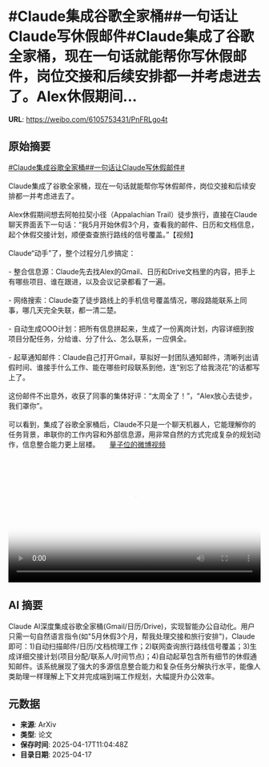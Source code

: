# #Claude集成谷歌全家桶##一句话让Claude写休假邮件#Claude集成了谷歌全家桶，现在一句话就能帮你写休假邮件，岗位交接和后续安排都一并考虑进去了。Alex休假期间...

**URL**: https://weibo.com/6105753431/PnFRLgo4t

## 原始摘要

<a href="https://m.weibo.cn/search?containerid=231522type%3D1%26t%3D10%26q%3D%23Claude%E9%9B%86%E6%88%90%E8%B0%B7%E6%AD%8C%E5%85%A8%E5%AE%B6%E6%A1%B6%23&amp;extparam=%23Claude%E9%9B%86%E6%88%90%E8%B0%B7%E6%AD%8C%E5%85%A8%E5%AE%B6%E6%A1%B6%23" data-hide=""><span class="surl-text">#Claude集成谷歌全家桶#</span></a><a href="https://m.weibo.cn/search?containerid=231522type%3D1%26t%3D10%26q%3D%23%E4%B8%80%E5%8F%A5%E8%AF%9D%E8%AE%A9Claude%E5%86%99%E4%BC%91%E5%81%87%E9%82%AE%E4%BB%B6%23&amp;extparam=%23%E4%B8%80%E5%8F%A5%E8%AF%9D%E8%AE%A9Claude%E5%86%99%E4%BC%91%E5%81%87%E9%82%AE%E4%BB%B6%23" data-hide=""><span class="surl-text">#一句话让Claude写休假邮件#</span></a><br><br>Claude集成了谷歌全家桶，现在一句话就能帮你写休假邮件，岗位交接和后续安排都一并考虑进去了。<br><br>Alex休假期间想去阿帕拉契小径（Appalachian Trail）徒步旅行，直接在Claude聊天界面丢下一句话：“我5月开始休假3个月，查看我的邮件、日历和文档信息，起个休假交接计划，顺便查查旅行路线的信号覆盖。”【视频】<br><br>Claude“动手”了，整个过程分几步搞定：<br><br>- 整合信息源：Claude先去找Alex的Gmail、日历和Drive文档里的内容，把手上有哪些项目、谁在跟进，以及会议记录都看了一遍。<br><br>- 网络搜索：Claude查了徒步路线上的手机信号覆盖情况，哪段路能联系上同事，哪几天完全失联，都一清二楚。<br><br>- 自动生成OOO计划：把所有信息拼起来，生成了一份离岗计划，内容详细到按项目分配任务，分给谁、分了什么、怎么联系，一应俱全。<br><br>- 起草通知邮件：Claude自己打开Gmail，草拟好一封团队通知邮件，清晰列出请假时间、谁接手什么工作、能在哪些时段联系到他，连“别忘了给我浇花”的话都写上了。<br><br>这份邮件不出意外，收获了同事的集体好评：“太周全了！”，“Alex放心去徒步，我们罩你”。<br><br>可以看到，集成了谷歌全家桶后，Claude不只是一个聊天机器人，它能理解你的任务背景，串联你的工作内容和外部信息源，用非常自然的方式完成复杂的规划动作，信息整合能力更上层楼。 <a href="https://video.weibo.com/show?fid=1034:5156424553267230" data-hide=""><span class="url-icon"><img style="width: 1rem;height: 1rem" src="https://h5.sinaimg.cn/upload/2015/09/25/3/timeline_card_small_video_default.png" referrerpolicy="no-referrer"></span><span class="surl-text">量子位的微博视频</span></a><br clear="both"><div style="clear: both"></div><video controls="controls" poster="https://tvax4.sinaimg.cn/orj480/006Fd7o3ly1i0jsb5tcrej31hc0u0789.jpg" style="width: 100%"><source src="https://f.video.weibocdn.com/o0/gzCtEr2zlx08nxEP7la801041200e8nD0E010.mp4?label=mp4_720p&amp;template=1280x720.25.0&amp;ori=0&amp;ps=1CwnkDw1GXwCQx&amp;Expires=1744891400&amp;ssig=bAHavVT3oX&amp;KID=unistore,video"><source src="https://f.video.weibocdn.com/o0/UcHuJ4Gvlx08nxEOMGKY0104120076Rq0E010.mp4?label=mp4_hd&amp;template=852x480.25.0&amp;ori=0&amp;ps=1CwnkDw1GXwCQx&amp;Expires=1744891400&amp;ssig=WrHptCqrcG&amp;KID=unistore,video"><source src="https://f.video.weibocdn.com/o0/sIHiFgvVlx08nxEOAkHm010412004lKr0E010.mp4?label=mp4_ld&amp;template=640x360.25.0&amp;ori=0&amp;ps=1CwnkDw1GXwCQx&amp;Expires=1744891400&amp;ssig=tmconlRjO5&amp;KID=unistore,video"><p>视频无法显示，请前往<a href="https://video.weibo.com/show?fid=1034%3A5156424553267230" target="_blank" rel="noopener noreferrer">微博视频</a>观看。</p></video>

## AI 摘要

Claude AI深度集成谷歌全家桶(Gmail/日历/Drive)，实现智能办公自动化。用户只需一句自然语言指令(如"5月休假3个月，帮我处理交接和旅行安排")，Claude即可：1)自动扫描邮件/日历/文档梳理工作；2)联网查询旅行路线信号覆盖；3)生成详细交接计划(项目分配/联系人/时间节点)；4)自动起草包含所有细节的休假通知邮件。该系统展现了强大的多源信息整合能力和复杂任务分解执行水平，能像人类助理一样理解上下文并完成端到端工作规划，大幅提升办公效率。

## 元数据

- **来源**: ArXiv
- **类型**: 论文
- **保存时间**: 2025-04-17T11:04:48Z
- **目录日期**: 2025-04-17
